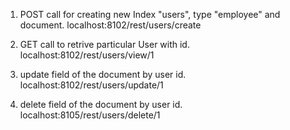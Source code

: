 
1. POST call for creating new Index "users", type "employee" and document.
localhost:8102/rest/users/create

2. GET call to retrive particular User with id.
localhost:8102/rest/users/view/1

3. update field of the document by user id.
localhost:8102/rest/users/update/1

4. delete field of the document by user id.
localhost:8105/rest/users/delete/1


